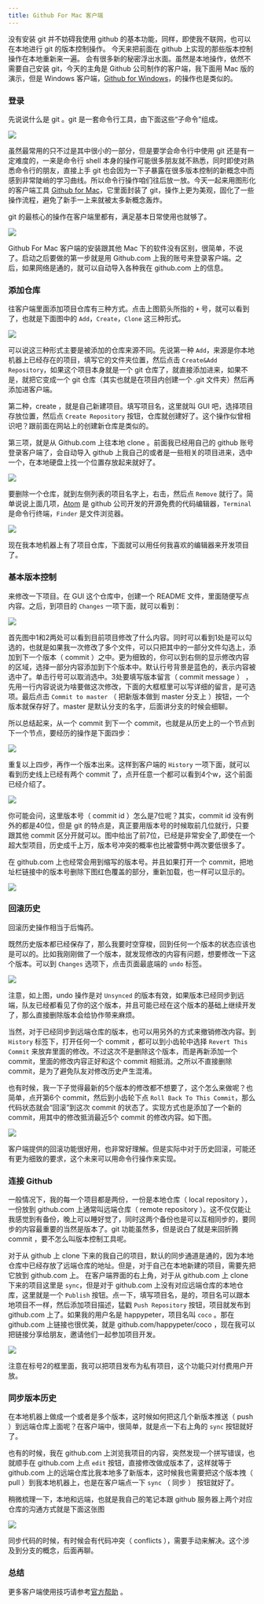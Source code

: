 ```yaml
---
title: Github For Mac 客户端
---
```


没有安装 git 并不妨碍我使用 github 的基本功能，同样，即使我不联网，也可以在本地进行 git 的版本控制操作。
今天来把前面在 github 上实现的那些版本控制操作在本地重新来一遍。  会有很多新的秘密浮出水面。虽然是本地操作，依然不需要自己安装 git，今天的主角是 Github 公司制作的客户端，我下面用 Mac 版的演示，但是 Windows 客户端，[Github for Windows](https://windows.github.com/)，的操作也是类似的。

### 登录

先说说什么是 git 。git 是一套命令行工具，由下面这些“子命令”组成。

![](images/github_for_mac/git_commands.png)

虽然最常用的只不过是其中很小的一部分，但是要学会命令行中使用 git 还是有一定难度的，一来是命令行 shell 本身的操作可能很多朋友就不熟悉，同时即使对熟悉命令行的朋友，直接上手 git 也会因为一下子暴露在很多版本控制的新概念中而感到非常陡峭的学习曲线。所以命令行操作咱们往后放一放。今天一起来用图形化的客户端工具 [Github for Mac](https://mac.github.com/index.html)，它里面封装了 git，操作上更为美观，固化了一些操作流程，避免了新手一上来就被太多新概念轰炸。

git 的最核心的操作在客户端里都有，满足基本日常使用也就够了。

![](images/github_for_mac/githubformac.jpg)

Github For Mac 客户端的安装跟其他 Mac 下的软件没有区别，很简单，不说了。启动之后要做的第一步就是用 Github.com 上我的账号来登录客户端。之后，如果网络是通的，就可以自动导入各种我在 github.com 上的信息。

### 添加仓库

往客户端里面添加项目仓库有三种方式。点击上图箭头所指的 `+` 号，就可以看到了，也就是下面图中的 `Add`，`Create`，`Clone` 这三种形式。

![](images/github_for_mac/mac_create.png)

可以说这三种形式主要是被添加的仓库来源不同。先说第一种 `Add`，来源是你本地机器上已经存在的项目，填写它的文件夹位置，然后点击 `Create&Add Repository`，如果这个项目本身就是一个 git 仓库了，就直接添加进来，如果不是，就把它变成一个 git 仓库（其实也就是在项目内创建一个 .git 文件夹）然后再添加进客户端。

第二种，create ，就是自己新建项目。填写项目名，这里就叫 GUI 吧，选择项目存放位置，然后点 `Create Repository` 按钮，仓库就创建好了。这个操作似曾相识吧？跟前面在网站上的创建新仓库是类似的。

第三项，就是从 Github.com 上往本地 clone 。前面我已经用自己的 github 账号登录客户端了，会自动导入 github 上我自己的或者是一些相关的项目进来，选中一个，在本地硬盘上找一个位置存放起来就好了。

![](images/github_for_mac/clone.png)

要删除一个仓库，就到左侧列表的项目名字上，右击，然后点 `Remove` 就行了。简单说说上面几项，[Atom](https://atom.io/) 是 github 公司开发的开源免费的代码编辑器，`Terminal` 是命令行终端，`Finder` 是文件浏览器。

![](images/github_for_mac/remove_repo.png)

现在我本地机器上有了项目仓库，下面就可以用任何我喜欢的编辑器来开发项目了。

### 基本版本控制

来修改一下项目。在 GUI 这个仓库中，创建一个 README 文件，里面随便写点内容。之后，到项目的 `Changes` 一项下面，就可以看到：

![](images/github_for_mac/mac_change.png)

首先图中1和2两处可以看到目前项目修改了什么内容。同时可以看到1处是可以勾选的，也就是如果我一次修改了多个文件，可以只把其中的一部分文件勾选上，添加到下一个版本（ commit  ）之中。更为细致的，你可以到右侧的显示修改内容的区域，选择一部分内容添加到下个版本中。默认行号背景是蓝色的，表示内容被选中了。单击行号可以取消选中。3处要填写版本留言（ commit message ） ，先用一行内容说说为啥要做这次修改，下面的大框框里可以写详细的留言，是可选项。最后点击 `Commit to master` （ 把新版本做到 master 分支上 ）按钮，一个版本就保存好了。master 是默认分支的名字，后面讲分支的时候会细聊。

所以总结起来，从一个 commit 到下一个 commit，也就是从历史上的一个节点到下一个节点，要经历的操作是下面四步：

![](images/github_for_mac/c2c.png)

重复以上四步，再作一个版本出来。这样到客户端的 `History` 一项下面，就可以看到历史线上已经有两个 commit 了，点开任意一个都可以看到4个w，这个前面已经介绍了。

![](images/github_for_mac/local_4w.png)

你可能会问，这里版本号（ commit id ）怎么是7位呢？其实，commit id 没有例外的都是40位，但是 git 的特点是，真正要用版本号的时候取前几位就行，只要跟其他 commit 区分开就可以。图中给出了前7位，已经是非常安全了,即使在一个超大型项目，历史成千上万，版本号冲突的概率也比被雷劈中两次要低很多了。

在 github.com 上也经常会用到缩写的版本号。并且如果打开一个 commit，把地址栏链接中的版本号删除下图红色覆盖的部分，重新加载，也一样可以显示的。

![](images/github_for_mac/short_id.png)

### 回滚历史
回滚历史操作相当于后悔药。

既然历史版本都已经保存了，那么我要时空穿梭，回到任何一个版本的状态应该也是可以的。比如我刚刚做了一个版本，就发现修改的内容有问题，想要修改一下这个版本。可以到 `Changes` 选项下，点击页面最底端的 `undo` 标签。

![](images/github_for_mac/undo.png)

注意，如上图，undo 操作是对 `Unsynced` 的版本有效，如果版本已经同步到远端，队友已经都看见了你的这个版本，并且可能已经在这个版本的基础上继续开发了，那么直接删除版本会给协作带来麻烦。

当然，对于已经同步到远端仓库的版本，也可以用另外的方式来撤销修改内容。到 `History` 标签下，打开任何一个 commit ，都可以到小齿轮中选择 `Revert This Commit` 来放弃里面的修改。不过这次不是删除这个版本，而是再新添加一个 commit，里面的修改内容正好和这个 commit 相抵消。之所以不直接删除 commit，是为了避免队友对修改历史产生混淆。

也有时候，我一下子觉得最新的5个版本的修改都不想要了，这个怎么来做呢？也简单，点开第6个 commit，然后到小齿轮下点 `Roll Back To This Commit`，那么代码状态就会“回滚”到这次 commit 的状态了。实现方式也是添加了一个新的 commit，用其中的修改抵消最近5个 commit 的修改内容。如下图。

![](images/github_for_mac/rollback.png)

客户端提供的回滚功能很好用，也非常好理解。但是实际中对于历史回滚，可能还有更为细致的要求，这个未来可以用命令行操作来实现。

### 连接 Github

一般情况下，我的每一个项目都是两份，一份是本地仓库（ local repository ），一份放到 github.com 上通常叫远端仓库（ remote repository ）。这不仅仅能让我感觉到有备份，晚上可以睡好觉了，同时这两个备份也是可以互相同步的，要同步的内容最重要的当然是版本了。git 功能虽然多，但是说白了就是来回折腾 commit ，要不怎么叫版本控制工具呢。

对于从 github 上 clone 下来的我自己的项目，默认的同步通道是通的，因为本地仓库中已经存放了远端仓库的地址。但是，对于自己在本地新建的项目，需要先把它放到 github.com 上。 在客户端界面的右上角，对于从 github.com 上 clone 下来的项目这里是 `sync`，但是对于 github.com 上没有对应远端仓库的本地仓库，这里就是一个 `Publish` 按钮。点一下，填写项目名，是的，项目名可以跟本地项目不一样，然后添加项目描述，猛戳 `Push Repository` 按钮，项目就发布到 github.com 上了。如果我的用户名是 happypeter，项目名叫 `coco` 。那在 github.com 上链接也很优美，就是 github.com/happypeter/coco ，现在我可以把链接分享给朋友，邀请他们一起参加项目开发。

![](images/github_for_mac/publish_repo.png)

注意在标号2的框里面，我可以把项目发布为私有项目，这个功能只对付费用户开放。

### 同步版本历史

在本地机器上做成一个或者是多个版本，这时候如何把这几个新版本推送（ push ）到远端仓库上面呢？在客户端中，很简单，就是点一下右上角的 `sync` 按钮就好了。

也有的时候，我在 github.com 上浏览我项目的内容，突然发现一个拼写错误，也就顺手在 github.com 上点 `edit` 按钮，直接修改做成版本了，这样就等于 github.com 上的远端仓库比我本地多了新版本，这时候我也需要把这个版本拽（ pull ）到我本地机器上，也是在客户端点一下 `sync` （ 同步 ） 按钮就好了。

稍微梳理一下，本地和远端，也就是我自己的笔记本跟 github 服务器上两个对应仓库的沟通方式就是下面这张图

![](images/github_for_mac/sync.png)

同步代码的时候，有时候会有代码冲突（ conflicts ），需要手动来解决。这个涉及到分支的概念，后面再聊。

### 总结

更多客户端使用技巧请参考[官方帮助](https://mac.github.com/help.html) 。